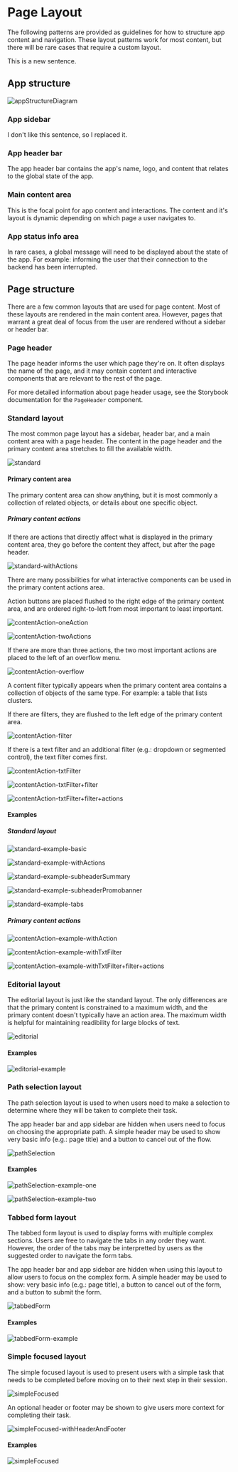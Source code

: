 # Page Layout

The following patterns are provided as guidelines for how to structure app content and navigation. These layout patterns work for most content, but there will be rare cases that require a custom layout.

This is a new sentence.

## App structure

![appStructureDiagram](./img/page-layout-patterns/appStructureDiagram.png)

### App sidebar

I don't like this sentence, so I replaced it.

### App header bar

The app header bar contains the app's name, logo, and content that relates to the global state of the app.

### Main content area

This is the focal point for app content and interactions. The content and it's layout is dynamic depending on which page a user navigates to.

### App status info area

In rare cases, a global message will need to be displayed about the state of the app. For example: informing the user that their connection to the backend has been interrupted.

## Page structure

There are a few common layouts that are used for page content. Most of these layouts are rendered in the main content area. However, pages that warrant a great deal of focus from the user are rendered without a sidebar or header bar.

### Page header

The page header informs the user which page they're on. It often displays the name of the page, and it may contain content and interactive components that are relevant to the rest of the page.

For more detailed information about page header usage, see the Storybook documentation for the `PageHeader` component.

### Standard layout

The most common page layout has a sidebar, header bar, and a main content area with a page header. The content in the page header and the primary content area stretches to fill the available width.

![standard](./img/page-layout-patterns/standard.png)

#### Primary content area

The primary content area can show anything, but it is most commonly a collection of related objects, or details about one specific object.

##### Primary content actions

If there are actions that directly affect what is displayed in the primary content area, they go before the content they affect, but after the page header.

![standard-withActions](./img/page-layout-patterns/standard-withActions.png)

There are many possibilities for what interactive components can be used in the primary content actions area.

Action buttons are placed flushed to the right edge of the primary content area, and are ordered right-to-left from most important to least important.

![contentAction-oneAction](./img/page-layout-patterns/contentAction-oneAction.png)

![contentAction-twoActions](./img/page-layout-patterns/contentAction-twoActions.png)

If there are more than three actions, the two most important actions are placed to the left of an overflow menu.

![contentAction-overflow](./img/page-layout-patterns/contentAction-overflow.png)

A content filter typically appears when the primary content area contains a collection of objects of the same type. For example: a table that lists clusters.

If there are filters, they are flushed to the left edge of the primary content area.

![contentAction-filter](./img/page-layout-patterns/contentAction-filter.png)

If there is a text filter and an additional filter (e.g.: dropdown or segmented control), the text filter comes first.

![contentAction-txtFilter](./img/page-layout-patterns/contentAction-txtFilter.png)

![contentAction-txtFilter+filter](./img/page-layout-patterns/contentAction-txtFilter+filter.png)

![contentAction-txtFilter+filter+actions](./img/page-layout-patterns/contentAction-txtFilter+filter+actions.png)

#### Examples

##### Standard layout

![standard-example-basic](./img/page-layout-patterns/standard-example-basic.png)

![standard-example-withActions](./img/page-layout-patterns/standard-example-withActions.png)

![standard-example-subheaderSummary](./img/page-layout-patterns/standard-example-subheaderSummary.png)

![standard-example-subheaderPromobanner](./img/page-layout-patterns/standard-example-subheaderPromobanner.png)

![standard-example-tabs](./img/page-layout-patterns/standard-example-tabs.png)

##### Primary content actions

![contentAction-example-withAction](./img/page-layout-patterns/contentAction-example-withAction.png)

![contentAction-example-withTxtFilter](./img/page-layout-patterns/contentAction-example-withTxtFilter.png)

![contentAction-example-withTxtFilter+filter+actions](./img/page-layout-patterns/contentAction-example-withTxtFilter+filter+actions.png)

### Editorial layout

The editorial layout is just like the standard layout. The only differences are that the primary content is constrained to a maximum width, and the primary content doesn't typically have an action area. The maximum width is helpful for maintaining readibility for large blocks of text.

![editorial](./img/page-layout-patterns/editorial.png)

#### Examples

![editorial-example](./img/page-layout-patterns/editorial-example.png)

### Path selection layout

The path selection layout is used to when users need to make a selection to determine where they will be taken to complete their task.

The app header bar and app sidebar are hidden when users need to focus on choosing the appropriate path. A simple header may be used to show very basic info (e.g.: page title) and a button to cancel out of the flow.

![pathSelection](./img/page-layout-patterns/pathSelection.png)

#### Examples

![pathSelection-example-one](./img/page-layout-patterns/pathSelection-example-one.png)

![pathSelection-example-two](./img/page-layout-patterns/pathSelection-example-two.png)

### Tabbed form layout

The tabbed form layout is used to display forms with multiple complex sections. Users are free to navigate the tabs in any order they want. However, the order of the tabs may be interpretted by users as the suggested order to navigate the form tabs.

The app header bar and app sidebar are hidden when using this layout to allow users to focus on the complex form. A simple header may be used to show: very basic info (e.g.: page title), a button to cancel out of the form, and a button to submit the form.

![tabbedForm](./img/page-layout-patterns/tabbedForm.png)

#### Examples

![tabbedForm-example](./img/page-layout-patterns/tabbedForm-example.png)

### Simple focused layout

The simple focused layout is used to present users with a simple task that needs to be completed before moving on to their next step in their session.

![simpleFocused](./img/page-layout-patterns/simpleFocused.png)

An optional header or footer may be shown to give users more context for completing their task.

![simpleFocused-withHeaderAndFooter](./img/page-layout-patterns/simpleFocused-withHeaderAndFooter.png)

#### Examples

![simpleFocused](./img/page-layout-patterns/simpleFocused-example.png)
